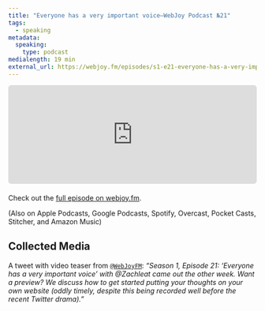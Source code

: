```yaml
---
title: "Everyone has a very important voice—WebJoy Podcast №21"
tags:
  - speaking
metadata:
  speaking:
    type: podcast
medialength: 19 min
external_url: https://webjoy.fm/episodes/s1-e21-everyone-has-a-very-important-voice-zach-zachleat
---
```

<div><div style="width: 100%; height: 200px; margin-bottom: 20px; border-radius: 6px; overflow:hidden;"><iframe style="width: 100%; height: 200px;" frameborder="no" scrolling="no" seamless src="https://player.captivate.fm/episode/513e753f-5865-42cc-aee1-5d1298178643"></iframe></div></div>

Check out the [full episode on webjoy.fm](https://webjoy.fm/episodes/s1-e21-everyone-has-a-very-important-voice-zach-zachleat).

(Also on Apple Podcasts, Google Podcasts, Spotify, Overcast, Pocket Casts, Stitcher, and Amazon Music)

## Collected Media

A tweet with video teaser from [`@WebJoyFM`](https://twitter.com/WebJoyFM/status/1592179007097024512): _“Season 1, Episode 21: ‘Everyone has a very important voice’ with @Zachleat came out the other week. Want a preview? We discuss how to get started putting your thoughts on your own website (oddly timely, despite this being recorded well before the recent Twitter drama).”_
